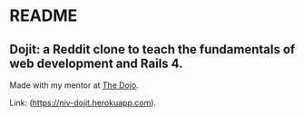 # README

## Dojit: a Reddit clone to teach the fundamentals of web development and Rails 4.

Made with my mentor at [The Dojo](http://dojo.shinobidevs.com).

Link: (https://niv-dojit.herokuapp.com).
